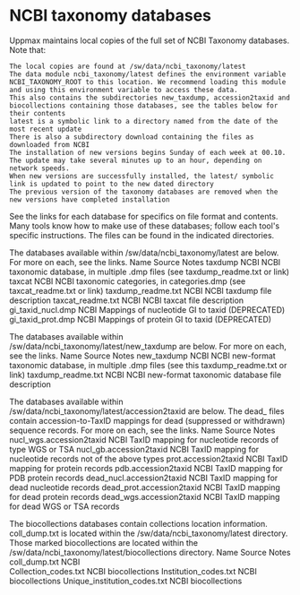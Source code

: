 # NCBI taxonomy databases

Uppmax maintains local copies of the full set of NCBI Taxonomy databases. Note that:

    The local copies are found at /sw/data/ncbi_taxonomy/latest
    The data module ncbi_taxonomy/latest defines the environment variable NCBI_TAXONOMY_ROOT to this location. We recommend loading this module and using this environment variable to access these data.
    This also contains the subdirectories new_taxdump, accession2taxid and biocollections containing those databases, see the tables below for their contents
    latest is a symbolic link to a directory named from the date of the most recent update
    There is also a subdirectory download containing the files as downloaded from NCBI
    The installation of new versions begins Sunday of each week at 00.10. The update may take several minutes up to an hour, depending on network speeds.
    When new versions are successfully installed, the latest/ symbolic link is updated to point to the new dated directory
    The previous version of the taxonomy databases are removed when the new versions have completed installation

See the links for each database for specifics on file format and contents. Many tools know how to make use of these databases; follow each tool's specific instructions. The files can be found in the indicated directories.

The databases available within /sw/data/ncbi_taxonomy/latest are below. For more on each, see the links.
Name  Source  Notes
taxdump  NCBI  NCBI taxonomic database, in multiple .dmp files (see taxdump_readme.txt or link)
taxcat  NCBI  NCBI taxonomic categories, in categories.dmp (see taxcat_readme.txt or link)
taxdump_readme.txt  NCBI  NCBI taxdump file description
taxcat_readme.txt  NCBI  NCBI taxcat file description
gi_taxid_nucl.dmp  NCBI  Mappings of nucleotide GI to taxid (DEPRECATED)
gi_taxid_prot.dmp  NCBI  Mappings of protein GI to taxid (DEPRECATED)

The databases available within /sw/data/ncbi_taxonomy/latest/new_taxdump are below. For more on each, see the links.
Name  Source  Notes
new_taxdump  NCBI  NCBI new-format taxonomic database, in multiple .dmp files (see this taxdump_readme.txt or link)
taxdump_readme.txt  NCBI  NCBI new-format taxonomic database file description

The databases available within /sw/data/ncbi_taxonomy/latest/accession2taxid are below. The dead_ files contain accession-to-TaxID mappings for dead (suppressed or withdrawn) sequence records. For more on each, see the links.
Name  Source  Notes
nucl_wgs.accession2taxid  NCBI  TaxID mapping for nucleotide records of type WGS or TSA
nucl_gb.accession2taxid  NCBI  TaxID mapping for nucleotide records not of the above types
prot.accession2taxid  NCBI  TaxID mapping for protein records
pdb.accession2taxid  NCBI  TaxID mapping for PDB protein records
dead_nucl.accession2taxid  NCBI  TaxID mapping for dead nucleotide records
dead_prot.accession2taxid  NCBI  TaxID mapping for dead protein records
dead_wgs.accession2taxid  NCBI  TaxID mapping for dead WGS or TSA records

The biocollections databases contain collections location information. coll_dump.txt is located within the /sw/data/ncbi_taxonomy/latest directory. Those marked biocollections are located within the /sw/data/ncbi_taxonomy/latest/biocollections directory.
Name  Source  Notes
coll_dump.txt  NCBI  
Collection_codes.txt  NCBI  biocollections
Institution_codes.txt  NCBI  biocollections
Unique_institution_codes.txt  NCBI  biocollections
